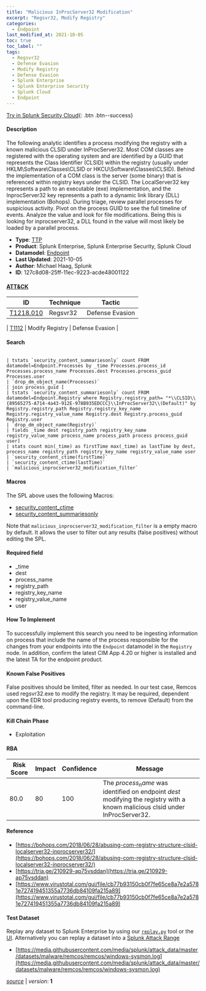 ```yaml
---
title: "Malicious InProcServer32 Modification"
excerpt: "Regsvr32, Modify Registry"
categories:
  - Endpoint
last_modified_at: 2021-10-05
toc: true
toc_label: ""
tags:
  - Regsvr32
  - Defense Evasion
  - Modify Registry
  - Defense Evasion
  - Splunk Enterprise
  - Splunk Enterprise Security
  - Splunk Cloud
  - Endpoint
---
```




[Try in Splunk Security Cloud](https://www.splunk.com/en_us/cyber-security.html){: .btn .btn--success}

#### Description

The following analytic identifies a process modifying the registry with a known malicious CLSID under InProcServer32. Most COM classes are registered with the operating system and are identified by a GUID that represents the Class Identifier (CLSID) within the registry (usually under HKLM\\Software\\Classes\\CLSID or HKCU\\Software\\Classes\\CLSID).  Behind the implementation of a COM class is the server (some binary) that is referenced within registry keys under the CLSID.  The LocalServer32 key represents a path to an executable (exe) implementation, and the InprocServer32 key represents a path to a dynamic link library (DLL) implementation (Bohops). During triage, review parallel processes for suspicious activity. Pivot on the process GUID to see the full timeline of events. Analyze the value and look for file modifications. Being this is looking for inprocserver32, a DLL found in the value will most likely be loaded by a parallel process.

- **Type**: [TTP](https://github.com/splunk/security_content/wiki/Detection-Analytic-Types)
- **Product**: Splunk Enterprise, Splunk Enterprise Security, Splunk Cloud
- **Datamodel**: [Endpoint](https://docs.splunk.com/Documentation/CIM/latest/User/Endpoint)
- **Last Updated**: 2021-10-05
- **Author**: Michael Haag, Splunk
- **ID**: 127c8d08-25ff-11ec-9223-acde48001122


#### [ATT&CK](https://attack.mitre.org/)

| ID             | Technique        |  Tactic             |
| -------------- | ---------------- |-------------------- |
| [T1218.010](https://attack.mitre.org/techniques/T1218/010/) | Regsvr32 | Defense Evasion |

| [T1112](https://attack.mitre.org/techniques/T1112/) | Modify Registry | Defense Evasion |

#### Search

```

| tstats `security_content_summariesonly` count FROM datamodel=Endpoint.Processes by _time Processes.process_id Processes.process_name Processes.dest Processes.process_guid Processes.user 
| `drop_dm_object_name(Processes)` 
| join process_guid [
| tstats `security_content_summariesonly` count FROM datamodel=Endpoint.Registry where Registry.registry_path= "*\\CLSID\\{89565275-A714-4a43-912E-978B935EDCCC}\\InProcServer32\\(Default)" by Registry.registry_path Registry.registry_key_name Registry.registry_value_name Registry.dest Registry.process_guid Registry.user 
| `drop_dm_object_name(Registry)` 
| fields _time dest registry_path registry_key_name registry_value_name process_name process_path process process_guid user] 
| stats count min(_time) as firstTime max(_time) as lastTime by dest, process_name registry_path registry_key_name registry_value_name user 
| `security_content_ctime(firstTime)` 
| `security_content_ctime(lastTime)` 
| `malicious_inprocserver32_modification_filter`
```

#### Macros
The SPL above uses the following Macros:
* [security_content_ctime](https://github.com/splunk/security_content/blob/develop/macros/security_content_ctime.yml)
* [security_content_summariesonly](https://github.com/splunk/security_content/blob/develop/macros/security_content_summariesonly.yml)

Note that `malicious_inprocserver32_modification_filter` is a empty macro by default. It allows the user to filter out any results (false positives) without editing the SPL.

#### Required field
* _time
* dest
* process_name
* registry_path
* registry_key_name
* registry_value_name
* user


#### How To Implement
To successfully implement this search you need to be ingesting information on process that include the name of the process responsible for the changes from your endpoints into the `Endpoint` datamodel in the `Registry` node. In addition, confirm the latest CIM App 4.20 or higher is installed and the latest TA for the endpoint product.

#### Known False Positives
False positives should be limited, filter as needed. In our test case, Remcos used regsvr32.exe to modify the registry. It may be required, dependent upon the EDR tool producing registry events, to remove (Default) from the command-line.

#### Kill Chain Phase
* Exploitation



#### RBA

| Risk Score  | Impact      | Confidence   | Message      |
| ----------- | ----------- |--------------|--------------|
| 80.0 | 80 | 100 | The $process_name$ was identified on endpoint $dest$ modifying the registry with a known malicious clsid under InProcServer32. |




#### Reference

* [https://bohops.com/2018/06/28/abusing-com-registry-structure-clsid-localserver32-inprocserver32/](https://bohops.com/2018/06/28/abusing-com-registry-structure-clsid-localserver32-inprocserver32/)
* [https://tria.ge/210929-ap75vsddan](https://tria.ge/210929-ap75vsddan)
* [https://www.virustotal.com/gui/file/cb77b93150cb0f7fe65ce8a7e2a5781e727419451355a7736db84109fa215a89](https://www.virustotal.com/gui/file/cb77b93150cb0f7fe65ce8a7e2a5781e727419451355a7736db84109fa215a89)



#### Test Dataset
Replay any dataset to Splunk Enterprise by using our [`replay.py`](https://github.com/splunk/attack_data#using-replaypy) tool or the [UI](https://github.com/splunk/attack_data#using-ui).
Alternatively you can replay a dataset into a [Splunk Attack Range](https://github.com/splunk/attack_range#replay-dumps-into-attack-range-splunk-server)

* [https://media.githubusercontent.com/media/splunk/attack_data/master/datasets/malware/remcos/remcos/windows-sysmon.log](https://media.githubusercontent.com/media/splunk/attack_data/master/datasets/malware/remcos/remcos/windows-sysmon.log)



[*source*](https://github.com/splunk/security_content/tree/develop/detections/endpoint/malicious_inprocserver32_modification.yml) \| *version*: **1**